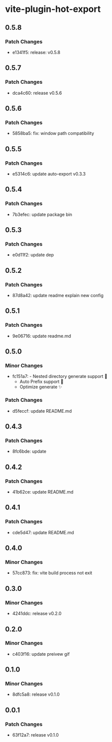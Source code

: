 # vite-plugin-hot-export

## 0.5.8

### Patch Changes

- e1341f5: release: v0.5.8

## 0.5.7

### Patch Changes

- dca4c60: release v0.5.6

## 0.5.6

### Patch Changes

- 5858ba5: fix: window path compatibility

## 0.5.5

### Patch Changes

- e5314c6: update auto-export v0.3.3

## 0.5.4

### Patch Changes

- 7b3efec: update package bin

## 0.5.3

### Patch Changes

- e0d11f2: update dep

## 0.5.2

### Patch Changes

- 87d8a42: update readme explain new config

## 0.5.1

### Patch Changes

- 9e06716: update readme.md

## 0.5.0

### Minor Changes

- fc151a7: - Nested directory generate support 🌈
  - Auto Prefix support 🍣
  - Optimize generate ✨

### Patch Changes

- d5feccf: update README.md

## 0.4.3

### Patch Changes

- 8fc6bde: update

## 0.4.2

### Patch Changes

- 41b62ce: update README.md

## 0.4.1

### Patch Changes

- cde5d47: update README.md

## 0.4.0

### Minor Changes

- 57cc873: fix: vite build process not exit

## 0.3.0

### Minor Changes

- 4241ddc: release v0.2.0

## 0.2.0

### Minor Changes

- c403f16: update preivew gif

## 0.1.0

### Minor Changes

- 8dfc5a8: release v0.1.0

## 0.0.1

### Patch Changes

- 63f12a7: release v0.1.0
